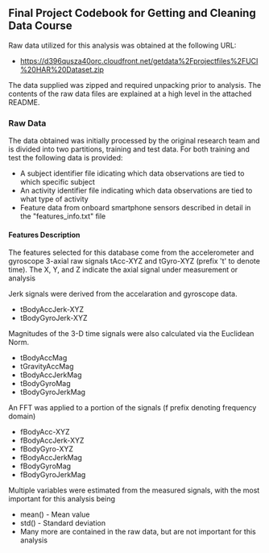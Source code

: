 ## Final Project Codebook for Getting and Cleaning Data Course

Raw data utilized for this analysis was obtained at the following URL:

* https://d396qusza40orc.cloudfront.net/getdata%2Fprojectfiles%2FUCI%20HAR%20Dataset.zip

The data supplied was zipped and required unpacking prior to analysis.  The 
contents of the raw data files are explained at a high level in the 
attached README.

### Raw Data

The data obtained was initially processed by the original research team and is
divided into two partitions, training and test data.  For both training and test 
the following data is provided:

* A subject identifier file idicating which data observations are tied to which specific subject
* An activity identifier file indicating which data observations are tied to what type of activity
* Feature data from onboard smartphone sensors described in detail in the "features_info.txt" file

#### Features Description

The features selected for this database come from the accelerometer and gyroscope 3-axial raw signals tAcc-XYZ and tGyro-XYZ (prefix 't' to denote time).
The X, Y, and Z indicate the axial signal under measurement or analysis

Jerk signals were derived from the accelaration and gyroscope data.

* tBodyAccJerk-XYZ
* tBodyGyroJerk-XYZ

Magnitudes of the 3-D time signals were also calculated via the Euclidean Norm.  

* tBodyAccMag
* tGravityAccMag
* tBodyAccJerkMag
* tBodyGyroMag
* tBodyGyroJerkMag

An FFT was applied to a portion of the signals (f prefix denoting frequency domain)

* fBodyAcc-XYZ
* fBodyAccJerk-XYZ
* fBodyGyro-XYZ
* fBodyAccJerkMag
* fBodyGyroMag
* fBodyGyroJerkMag

Multiple variables were estimated from the measured signals, with the most 
important for this analysis being

* mean() - Mean value
* std() - Standard deviation
* Many more are contained in the raw data, but are not important for this analysis



